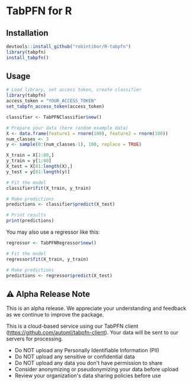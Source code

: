 
# TabPFN for R

## Installation


```R
devtools::install_github("robintibor/R-tabpfn")
library(tabpfn)
install_tabpfn()
```


## Usage


```R
# Load library, set access token, create classifier
library(tabpfn)
access_token = "YOUR_ACCESS_TOKEN"
set_tabpfn_access_token(access_token)

classifier <- TabPFNClassifier$new()

# Prepare your data (here random example data)
X <- data.frame(feature1 = rnorm(100), feature2 = rnorm(100))
num_classes <- 3
y <- sample(0:(num_classes-1), 100, replace = TRUE)

X_train = X[1:80,]
y_train = y[1:80]
X_test = X[81:length(X),]
y_test = y[81:length(y)]

# Fit the model
classifier$fit(X_train, y_train)

# Make predictions
predictions <- classifier$predict(X_test)

# Print results
print(predictions)
```

You may also use a regressor like this:

```R
regressor <- TabPFNRegressor$new()

# Fit the model
regressor$fit(X_train, y_train)

# Make predictions
predictions <- regressor$predict(X_test)
```

## ⚠️ Alpha Release Note
This is an alpha release. We appreciate your understanding and feedback as we continue to improve the package.

This is a cloud-based service using our TabPFN client (https://github.com/automl/tabpfn-client). Your data will be sent to our servers for processing.
- Do NOT upload any Personally Identifiable Information (PII)
- Do NOT upload any sensitive or confidential data
- Do NOT upload any data you don't have permission to share
- Consider anonymizing or pseudonymizing your data before upload
- Review your organization's data sharing policies before use
